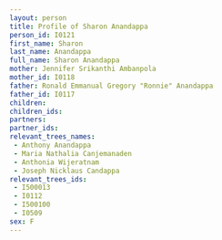 ```yaml
---
layout: person
title: Profile of Sharon Anandappa
person_id: I0121
first_name: Sharon
last_name: Anandappa
full_name: Sharon Anandappa
mother: Jennifer Srikanthi Ambanpola
mother_id: I0118
father: Ronald Emmanual Gregory "Ronnie" Anandappa
father_id: I0117
children:
children_ids:
partners:
partner_ids:
relevant_trees_names:
 - Anthony Anandappa
 - Maria Nathalia Canjemanaden
 - Anthonia Wijeratnam
 - Joseph Nicklaus Candappa
relevant_trees_ids:
 - I500013
 - I0112
 - I500100
 - I0509
sex: F
---
```


